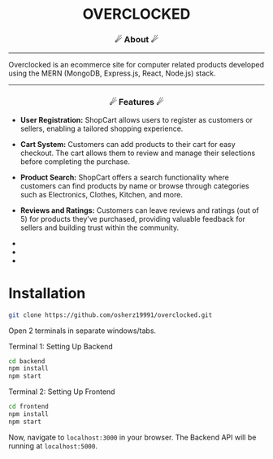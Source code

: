 <h1 align="center">
    OVERCLOCKED
</h1>

### <p align="center">☄ About ☄</p>

---

Overclocked is an ecommerce site for computer related products developed using the MERN (MongoDB, Express.js, React, Node.js) stack. 

---

### <p align="center">☄ Features ☄</p>

- **User Registration:** ShopCart allows users to register as customers or sellers, enabling a tailored shopping experience.

- **Cart System:** Customers can add products to their cart for easy checkout. The cart allows them to review and manage their selections before completing the purchase.

- **Product Search:** ShopCart offers a search functionality where customers can find products by name or browse through categories such as Electronics, Clothes, Kitchen, and more.

- **Reviews and Ratings:** Customers can leave reviews and ratings (out of 5) for products they've purchased, providing valuable feedback for sellers and building trust within the community.

-
-
-


# Installation

```sh
git clone https://github.com/osherz19991/overclocked.git
```
Open 2 terminals in separate windows/tabs.

Terminal 1: Setting Up Backend 
```sh
cd backend
npm install
npm start
```

Terminal 2: Setting Up Frontend
```sh
cd frontend
npm install
npm start
```
Now, navigate to `localhost:3000` in your browser. 
The Backend API will be running at `localhost:5000`.



